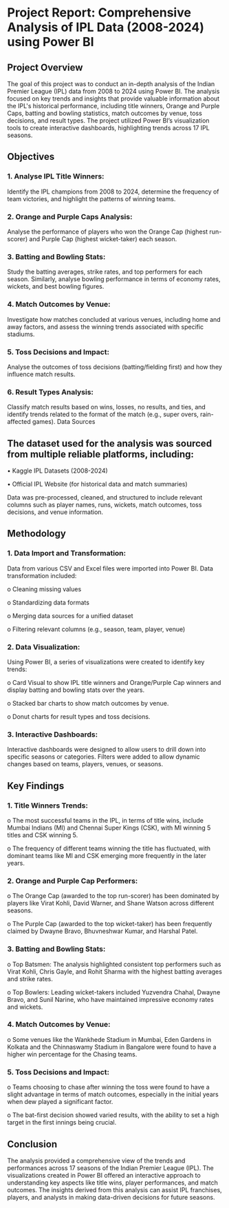 # Project Report: Comprehensive Analysis of IPL Data (2008-2024) using Power BI

## Project Overview

The goal of this project was to conduct an in-depth analysis of the Indian Premier League (IPL) data from 2008 to 2024 using Power BI. The analysis focused on key trends and insights that provide valuable information about the IPL's historical performance, including title winners, Orange and Purple Caps, batting and bowling statistics, match outcomes by venue, toss decisions, and result types. The project utilized Power BI’s visualization tools to create interactive dashboards, highlighting trends across 17 IPL seasons.

## Objectives

### 1.	Analyse IPL Title Winners:

Identify the IPL champions from 2008 to 2024, determine the frequency of team victories, and highlight the patterns of winning teams.

### 2.	Orange and Purple Caps Analysis:

Analyse the performance of players who won the Orange Cap (highest run-scorer) and Purple Cap (highest wicket-taker) each season.

### 3.	Batting and Bowling Stats:

Study the batting averages, strike rates, and top performers for each season. Similarly, analyse bowling performance in terms of economy rates, wickets, and best bowling figures.

### 4.	Match Outcomes by Venue:

Investigate how matches concluded at various venues, including home and away factors, and assess the winning trends associated with specific stadiums.

### 5.	Toss Decisions and Impact:

Analyse the outcomes of toss decisions (batting/fielding first) and how they influence match results.

### 6.	Result Types Analysis:

Classify match results based on wins, losses, no results, and ties, and identify trends related to the format of the match (e.g., super overs, rain-affected games).
Data Sources

## The dataset used for the analysis was sourced from multiple reliable platforms, including:

•	Kaggle IPL Datasets (2008-2024)

•	Official IPL Website (for historical data and match summaries)

Data was pre-processed, cleaned, and structured to include relevant columns such as player names, runs, wickets, match outcomes, toss decisions, and venue information.

## Methodology

### 1.	Data Import and Transformation:

Data from various CSV and Excel files were imported into Power BI. Data transformation included:

o	Cleaning missing values

o	Standardizing data formats

o	Merging data sources for a unified dataset

o	Filtering relevant columns (e.g., season, team, player, venue)

### 2.	Data Visualization:  
Using Power BI, a series of visualizations were created to identify key trends:

o	Card Visual to show IPL title winners and Orange/Purple Cap winners and display batting and bowling stats over the years.

o	Stacked bar charts to show match outcomes by venue.

o	 Donut charts for result types and toss decisions.

### 3.	Interactive Dashboards:

Interactive dashboards were designed to allow users to drill down into specific seasons or categories. Filters were added to allow dynamic changes based on teams, players, venues, or seasons.

## Key Findings

### 1.	Title Winners Trends:

o	The most successful teams in the IPL, in terms of title wins, include Mumbai Indians (MI) and Chennai Super Kings (CSK), with MI winning 5 titles and CSK winning 5.

o	The frequency of different teams winning the title has fluctuated, with dominant teams like MI and CSK emerging more frequently in the later years.

### 2.	Orange and Purple Cap Performers:

o	The Orange Cap (awarded to the top run-scorer) has been dominated by players like Virat Kohli, David Warner, and Shane Watson across different seasons.

o	The Purple Cap (awarded to the top wicket-taker) has been frequently claimed by Dwayne Bravo, Bhuvneshwar Kumar, and Harshal Patel.

### 3.	Batting and Bowling Stats:

o	Top Batsmen: The analysis highlighted consistent top performers such as Virat Kohli, Chris Gayle, and Rohit Sharma with the highest batting averages and strike rates.

o	Top Bowlers: Leading wicket-takers included Yuzvendra Chahal, Dwayne Bravo, and Sunil Narine, who have maintained impressive economy rates and wickets.

### 4.	Match Outcomes by Venue:

o	Some venues like the Wankhede Stadium in Mumbai, Eden Gardens  in Kolkata and the Chinnaswamy Stadium in Bangalore were found to have a higher win percentage for the Chasing teams.

### 5.	Toss Decisions and Impact:

o	Teams choosing to chase after winning the toss were found to have a slight advantage in terms of match outcomes, especially in the initial years when dew played a significant factor.

o	The bat-first decision showed varied results, with the ability to set a high target in the first innings being crucial.

## Conclusion

The analysis provided a comprehensive view of the trends and performances across 17 seasons of the Indian Premier League (IPL). The visualizations created in Power BI offered an interactive approach to understanding key aspects like title wins, player performances, and match outcomes. The insights derived from this analysis can assist IPL franchises, players, and analysts in making data-driven decisions for future seasons.
